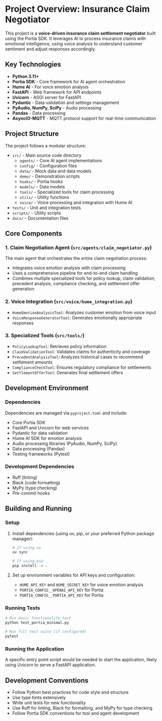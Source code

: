 # Project Overview: Insurance Claim Negotiator

This project is a **voice-driven insurance claim settlement negotiator** built using the Portia SDK. It leverages AI to process insurance claims with emotional intelligence, using voice analysis to understand customer sentiment and adjust responses accordingly.

## Key Technologies

- **Python 3.11+**
- **Portia SDK** - Core framework for AI agent orchestration
- **Hume AI** - For voice emotion analysis
- **FastAPI** - Web framework for API endpoints
- **Uvicorn** - ASGI server for FastAPI
- **Pydantic** - Data validation and settings management
- **PyAudio, NumPy, SciPy** - Audio processing
- **Pandas** - Data processing
- **AsyncIO-MQTT** - MQTT protocol support for real-time communication

## Project Structure

The project follows a modular structure:

- `src/` - Main source code directory
  - `agents/` - Core AI agent implementations
  - `config/` - Configuration files
  - `data/` - Mock data and data models
  - `demo/` - Demonstration scripts
  - `hooks/` - Portia hooks
  - `models/` - Data models
  - `tools/` - Specialized tools for claim processing
  - `utils/` - Utility functions
  - `voice/` - Voice processing and integration with Hume AI
- `tests/` - Unit and integration tests
- `scripts/` - Utility scripts
- `docs/` - Documentation files

## Core Components

### 1. Claim Negotiation Agent (`src/agents/claim_negotiator.py`)

The main agent that orchestrates the entire claim negotiation process:

- Integrates voice emotion analysis with claim processing
- Uses a comprehensive pipeline for end-to-end claim handling
- Combines multiple specialized tools for policy lookup, claim validation, precedent analysis, compliance checking, and settlement offer generation

### 2. Voice Integration (`src/voice/hume_integration.py`)

- `HumeEmotionAnalysisTool`: Analyzes customer emotion from voice input
- `VoiceResponseGeneratorTool`: Generates emotionally appropriate responses

### 3. Specialized Tools (`src/tools/`)

- `PolicyLookupTool`: Retrieves policy information
- `ClaimValidationTool`: Validates claims for authenticity and coverage
- `PrecedentAnalysisTool`: Analyzes historical cases to recommend settlement amounts
- `ComplianceCheckTool`: Ensures regulatory compliance for settlements
- `SettlementOfferTool`: Generates final settlement offers

## Development Environment

### Dependencies

Dependencies are managed via `pyproject.toml` and include:

- Core Portia SDK
- FastAPI and Uvicorn for web services
- Pydantic for data validation
- Hume AI SDK for emotion analysis
- Audio processing libraries (PyAudio, NumPy, SciPy)
- Data processing (Pandas)
- Testing frameworks (Pytest)

### Development Dependencies

- Ruff (linting)
- Black (code formatting)
- MyPy (type checking)
- Pre-commit hooks

## Building and Running

### Setup

1. Install dependencies (using uv, pip, or your preferred Python package manager):
   ```bash
   # If using uv
   uv sync

   # If using pip
   pip install -e .
   ```

2. Set up environment variables for API keys and configuration:
   - `HUME_API_KEY` and `HUME_SECRET_KEY` for voice emotion analysis
   - `PORTIA_CONFIG__OPENAI_API_KEY` for Portia
   - `PORTIA_CONFIG__PORTIA_API_KEY` for Portia

### Running Tests

```bash
# Run basic functionality test
python test_portia_minimal.py

# Run full test suite (if configured)
pytest
```

### Running the Application

A specific entry point script would be needed to start the application, likely using Uvicorn to serve a FastAPI application.

## Development Conventions

- Follow Python best practices for code style and structure
- Use type hints extensively
- Write unit tests for new functionality
- Use Ruff for linting, Black for formatting, and MyPy for type checking
- Follow Portia SDK conventions for tool and agent development